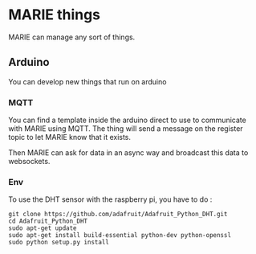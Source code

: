# MARIE things

MARIE can manage any sort of things.

## Arduino

You can develop new things that run on arduino

### MQTT

You can find a template inside the arduino direct to use to communicate with MARIE using MQTT.
The thing will send a message on the register topic to let MARIE know that it exists.

Then MARIE can ask for data in an async way and broadcast this data to websockets.

### Env

To use the DHT sensor with the raspberry pi, you have to do : 

```shell
git clone https://github.com/adafruit/Adafruit_Python_DHT.git
cd Adafruit_Python_DHT
sudo apt-get update
sudo apt-get install build-essential python-dev python-openssl
sudo python setup.py install
```